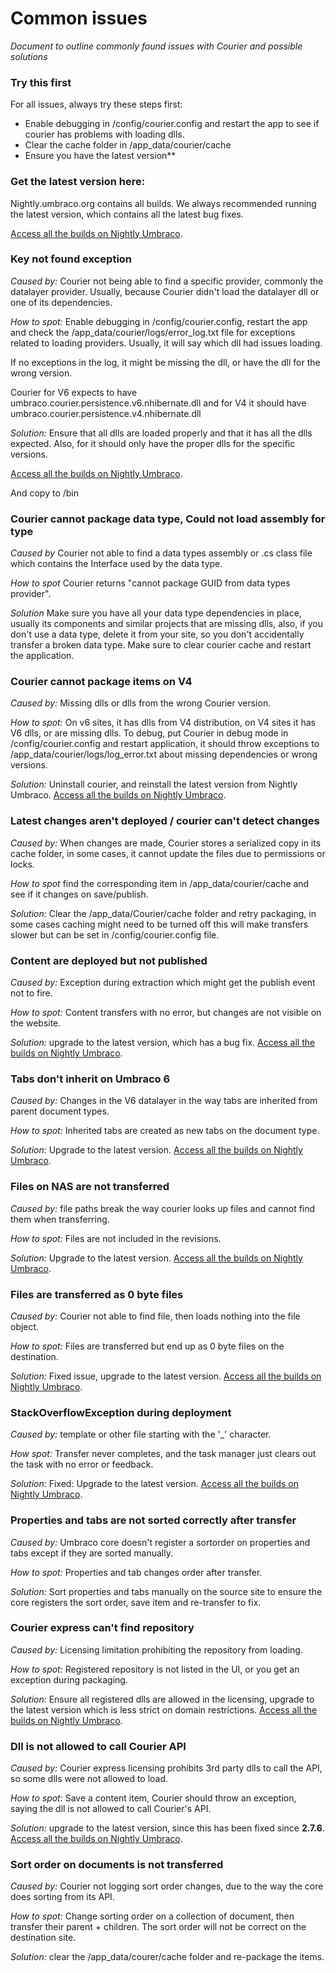 # Common issues

_Document to outline commonly found issues with Courier and possible solutions_

### Try this first
For all issues, always try these steps first:
- Enable debugging in /config/courier.config and restart the app to see if courier has problems with loading dlls.
- Clear the cache folder in /app_data/courier/cache
- Ensure you have the latest version**

### Get the latest version here:
Nightly.umbraco.org contains all builds. We always recommended running the latest version, which contains all the latest bug fixes.

[Access all the builds on Nightly Umbraco](http://nightly.umbraco.org/?container=umbraco-courier-release).

### Key not found exception
*Caused by:* Courier not being able to find a specific provider, commonly the datalayer provider. Usually, because Courier didn't load the datalayer dll or one of its dependencies. 

*How to spot:* Enable debugging in /config/courier.config, restart the app and check the 
/app_data/courier/logs/error_log.txt file for exceptions related to loading providers. Usually, it will say which dll had issues loading. 

If no exceptions in the log, it might be missing the dll, or have the dll for the wrong version.

Courier for V6 expects to have umbraco.courier.persistence.v6.nhibernate.dll and for V4 it should have 
umbraco.courier.persistence.v4.nhibernate.dll

*Solution:* Ensure that all dlls are loaded properly and that it has all the dlls expected. Also, for it should only have
the proper dlls for the specific versions. 

[Access all the builds on Nightly Umbraco](http://nightly.umbraco.org/?container=umbraco-courier-release).

And copy to /bin

### Courier cannot package data type, Could not load assembly for type
*Caused by* Courier not able to find a data types assembly or .cs class file which contains the Interface used
by the data type.

*How to spot* Courier returns "cannot package GUID from data types provider".

*Solution* Make sure you have all your data type dependencies in place, usually its components and similar projects
that are missing dlls, also, if you don't use a data type, delete it from your site, so you don't accidentally 
transfer a broken data type. Make sure to clear courier cache and restart the application.


### Courier cannot package items on V4
*Caused by:* Missing dlls or dlls from the wrong Courier version.

*How to spot:* On v6 sites, it has dlls from V4 distribution, on V4 sites it has V6 dlls, or are missing dlls. To debug,
put Courier in debug mode in /config/courier.config and restart application, it should throw exceptions to 
/app_data/courier/logs/log_error.txt about missing dependencies or wrong versions.

*Solution:* Uninstall courier, and reinstall the latest version from Nightly Umbraco.
[Access all the builds on Nightly Umbraco](http://nightly.umbraco.org/?container=umbraco-courier-release).

### Latest changes aren't deployed / courier can't detect changes
*Caused by:* When changes are made, Courier stores a serialized copy in its cache folder, in some cases, it cannot update
the files due to permissions or locks.

*How to spot* find the corresponding item in /app_data/courier/cache and see if it changes on save/publish.

*Solution:* Clear the /app_data/Courier/cache folder and retry packaging, in some cases caching might need to be turned off
this will make transfers slower but can be set in /config/courier.config file.

### Content are deployed but not published
*Caused by:* Exception during extraction which might get the publish event not to fire.

*How to spot:* Content transfers with no error, but changes are not visible on the website.

*Solution:* upgrade to the latest version, which has a bug fix.
[Access all the builds on Nightly Umbraco](http://nightly.umbraco.org/?container=umbraco-courier-release).

### Tabs don't inherit on Umbraco 6
*Caused by:* Changes in the V6 datalayer in the way tabs are inherited from parent document types.

*How to spot:* Inherited tabs are created as new tabs on the document type.

*Solution:* Upgrade to the latest version.
[Access all the builds on Nightly Umbraco](http://nightly.umbraco.org/?container=umbraco-courier-release).

### Files on NAS are not transferred
*Caused by:* file paths break the way courier looks up files and cannot find them when transferring.

*How to spot:* Files are not included in the revisions.

*Solution:* Upgrade to the latest version.
[Access all the builds on Nightly Umbraco](http://nightly.umbraco.org/?container=umbraco-courier-release).

### Files are transferred as 0 byte files
*Caused by:* Courier not able to find file, then loads nothing into the file object.

*How to spot:* Files are transferred but end up as 0 byte files on the destination.

*Solution:* Fixed issue, upgrade to the latest version.
[Access all the builds on Nightly Umbraco](http://nightly.umbraco.org/?container=umbraco-courier-release).

### StackOverflowException during deployment
*Caused by:* template or other file starting with the '_' character.

*How spot:* Transfer never completes, and the task manager just clears out the task with no error or feedback.

*Solution:* Fixed: Upgrade to the latest version.
[Access all the builds on Nightly Umbraco](http://nightly.umbraco.org/?container=umbraco-courier-release).

### Properties and tabs are not sorted correctly after transfer
*Caused by:* Umbraco core doesn't register a sortorder on properties and tabs except if they are sorted manually.

*How to spot:* Properties and tab changes order after transfer.

*Solution:* Sort properties and tabs manually on the source site to ensure the core registers the sort order,
save item and re-transfer to fix.

### Courier express can't find repository
*Caused by:* Licensing limitation prohibiting the repository from loading.

*How to spot:* Registered repository is not listed in the UI, or you get an exception during packaging.

*Solution:* Ensure all registered dlls are allowed in the licensing, upgrade to the latest version which is less strict on domain 
restrictions.
[Access all the builds on Nightly Umbraco](http://nightly.umbraco.org/?container=umbraco-courier-release).

### Dll is not allowed to call Courier API
*Caused by:* Courier express licensing prohibits 3rd party dlls to call the API, so some dlls were not allowed to 
load.

*How to spot:* Save a content item, Courier should throw an exception, saying the dll is not allowed to call Courier's
API.

*Solution:* upgrade to the latest version, since this has been fixed since **2.7.6**.
[Access all the builds on Nightly Umbraco](http://nightly.umbraco.org/?container=umbraco-courier-release).

### Sort order on documents is not transferred
*Caused by:* Courier not logging sort order changes, due to the way the core does sorting from its API.

*How to spot:* Change sorting order on a collection of document, then transfer their parent + children. The sort order will not 
be correct on the destination site.

*Solution:* clear the /app_data/courer/cache folder and re-package the items.
